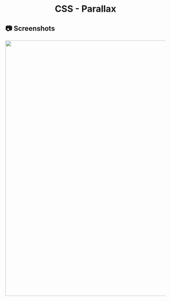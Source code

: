 <h1 align="center">
   CSS - Parallax
</h1>

<h2>
📷 Screenshots
</h2>

<p align="center">
  <img src="https://github.com/ozkannbuyuk/css-exercises/assets/111967202/acdc04a9-c10a-4b71-912e-2dec189e806e" width="800" />
</p>
